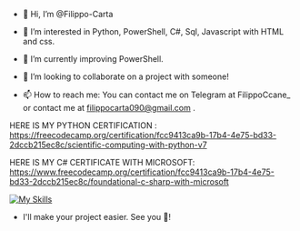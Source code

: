 - 👋 Hi, I’m @Filippo-Carta
  
- 👀 I’m interested in Python, PowerShell, C#, Sql, Javascript with HTML and css.
- 🌱 I’m currently improving PowerShell.
  
- 💞️ I’m looking to collaborate on a project with someone!
- 📫 How to reach me: You can contact me on Telegram at FilippoCcane_ or contact me at filippocarta090@gmail.com .

HERE IS MY PYTHON CERTIFICATION : https://freecodecamp.org/certification/fcc9413ca9b-17b4-4e75-bd33-2dccb215ec8c/scientific-computing-with-python-v7

HERE IS MY C# CERTIFICATE WITH MICROSOFT: https://www.freecodecamp.org/certification/fcc9413ca9b-17b4-4e75-bd33-2dccb215ec8c/foundational-c-sharp-with-microsoft

[![My Skills](https://skillicons.dev/icons?i=js,html,css,wordpress,bash,powershell,cs,cpp,py,raspberrypi,stackoverflow,visualstudio,vscode,git,dotnet,php,vim,arch,mint,kali,linux,npm)](https://skillicons.dev)


- I'll make your project easier. See you 👋!
<!---
Filippo-Carta/Filippo-Carta is a ✨ special ✨ repository because its `README.md` (this file) appears on your GitHub profile.
You can click the Preview link to take a look at your changes.
--->


